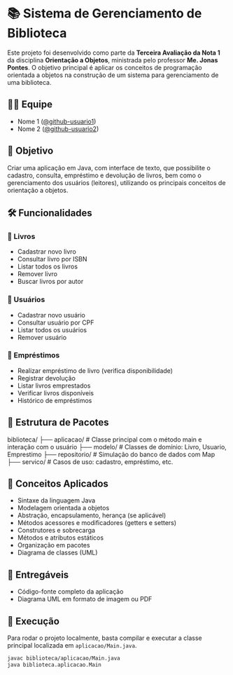 # 📚 Sistema de Gerenciamento de Biblioteca

Este projeto foi desenvolvido como parte da **Terceira Avaliação da Nota 1** da disciplina **Orientação a Objetos**, ministrada pelo professor **Me. Jonas Pontes**. O objetivo principal é aplicar os conceitos de programação orientada a objetos na construção de um sistema para gerenciamento de uma biblioteca.

## 🧑‍💻 Equipe

- Nome 1 ([@github-usuario1](https://github.com/github-usuario1))
- Nome 2 ([@github-usuario2](https://github.com/github-usuario2))

## 🎯 Objetivo

Criar uma aplicação em Java, com interface de texto, que possibilite o cadastro, consulta, empréstimo e devolução de livros, bem como o gerenciamento dos usuários (leitores), utilizando os principais conceitos de orientação a objetos.

## 🛠️ Funcionalidades

### 📖 Livros
- Cadastrar novo livro
- Consultar livro por ISBN
- Listar todos os livros
- Remover livro
- Buscar livros por autor

### 👤 Usuários
- Cadastrar novo usuário
- Consultar usuário por CPF
- Listar todos os usuários
- Remover usuário

### 🔄 Empréstimos
- Realizar empréstimo de livro (verifica disponibilidade)
- Registrar devolução
- Listar livros emprestados
- Verificar livros disponíveis
- Histórico de empréstimos

## 🧱 Estrutura de Pacotes
biblioteca/
├── aplicacao/ # Classe principal com o método main e interação com o usuário
├── modelo/ # Classes de domínio: Livro, Usuario, Emprestimo
├── repositorio/ # Simulação do banco de dados com Map
├── servico/ # Casos de uso: cadastro, empréstimo, etc.

## 📌 Conceitos Aplicados

- Sintaxe da linguagem Java
- Modelagem orientada a objetos
- Abstração, encapsulamento, herança (se aplicável)
- Métodos acessores e modificadores (getters e setters)
- Construtores e sobrecarga
- Métodos e atributos estáticos
- Organização em pacotes
- Diagrama de classes (UML)

## 📁 Entregáveis

- Código-fonte completo da aplicação
- Diagrama UML em formato de imagem ou PDF

## 🚀 Execução

Para rodar o projeto localmente, basta compilar e executar a classe principal localizada em `aplicacao/Main.java`.

```bash
javac biblioteca/aplicacao/Main.java
java biblioteca.aplicacao.Main
```
